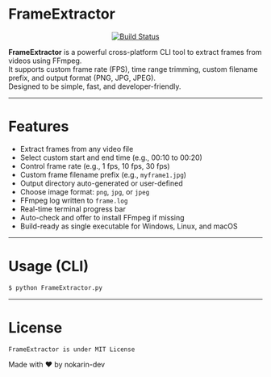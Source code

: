 # FrameExtractor
<div align="center">
  
  [![Build Status](https://github.com/nokarin-dev/FrameExtractor/actions/workflows/build.yml/badge.svg)](https://github.com/nokarin-dev/FrameExtractor/actions/workflows/build.yml)

</div>

**FrameExtractor** is a powerful cross-platform CLI tool to extract frames from videos using FFmpeg.  
It supports custom frame rate (FPS), time range trimming, custom filename prefix, and output format (PNG, JPG, JPEG).  
Designed to be simple, fast, and developer-friendly.

---

# Features
- Extract frames from any video file
- Select custom start and end time (e.g., 00:10 to 00:20)
- Control frame rate (e.g., 1 fps, 10 fps, 30 fps)
- Custom frame filename prefix (e.g., `myframe1.jpg`)
- Output directory auto-generated or user-defined
- Choose image format: `png`, `jpg`, or `jpeg`
- FFmpeg log written to `frame.log`
- Real-time terminal progress bar
- Auto-check and offer to install FFmpeg if missing
- Build-ready as single executable for Windows, Linux, and macOS

---

# Usage (CLI)
```bash
$ python FrameExtractor.py
```

---

# License
```
FrameExtractor is under MIT License
```
Made with ❤️ by nokarin-dev
